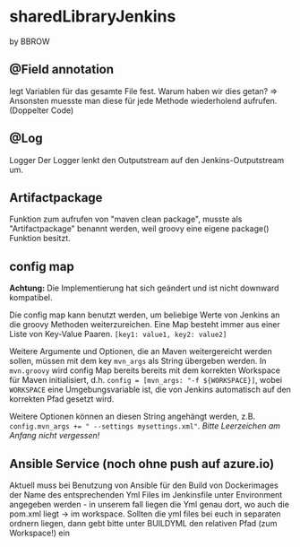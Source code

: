 # sharedLibraryJenkins

by BBROW

## @Field annotation
legt Variablen für das gesamte File fest.
Warum haben wir dies getan?
=> Ansonsten muesste man diese für jede Methode wiederholend aufrufen. (Doppelter Code)

## @Log
Logger
Der Logger lenkt den Outputstream auf den Jenkins-Outputstream um.

## Artifactpackage
Funktion zum aufrufen von "maven clean package", musste als "Artifactpackage" benannt werden, weil
groovy eine eigene package() Funktion besitzt.

## config map
**Achtung:** Die Implementierung hat sich geändert und ist nicht downward kompatibel.

Die config map kann benutzt werden, um beliebige Werte von Jenkins an die groovy Methoden weiterzureichen. Eine Map besteht immer aus einer Liste von Key-Value Paaren. `[key1: value1, key2: value2]`

Weitere Argumente und Optionen, die an Maven weitergereicht werden sollen, müssen mit dem key `mvn_args` als String übergeben werden. In `mvn.groovy` wird config Map bereits bereits mit dem korrekten Workspace für Maven initialisiert, d.h. `config = [mvn_args: "-f ${WORKSPACE}]`, wobei `WORKSPACE` eine Umgebungsvariable ist, die von Jenkins automatisch auf den korrekten Pfad gesetzt wird.

Weitere Optionen können an diesen String angehängt werden, z.B. `config.mvn_args += " --settings mysettings.xml"`. *Bitte Leerzeichen am Anfang nicht vergessen!*

## Ansible Service (noch ohne push auf azure.io)
Aktuell muss bei Benutzung von Ansible für den Build von Dockerimages der Name des entsprechenden Yml Files im Jenkinsfile unter Environment angegeben werden - in unserem fall liegen die Yml genau dort, wo auch die pom.xml liegt -> im workspace. Sollten die yml files bei euch in separaten ordnern liegen, dann gebt bitte unter BUILDYML den relativen Pfad (zum Workspace!) ein
